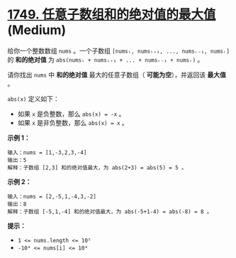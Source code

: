 # [1749. 任意子数组和的绝对值的最大值][link] (Medium)

[link]: https://leetcode.cn/problems/maximum-absolute-sum-of-any-subarray/

给你一个整数数组 `nums` 。一个子数组 `[numsₗ, numsₗ₊₁, ..., numsᵣ₋₁, numsᵣ]` 的 **和的绝对值** 为 
`abs(numsₗ + numsₗ₊₁ + ... + numsᵣ₋₁ + numsᵣ)` 。

请你找出 `nums` 中 **和的绝对值** 最大的任意子数组（ **可能为空**），并返回该 **最大值** 。

`abs(x)` 定义如下：

- 如果 `x` 是负整数，那么 `abs(x) = -x` 。
- 如果 `x` 是非负整数，那么 `abs(x) = x` 。

**示例 1：**

```
输入：nums = [1,-3,2,3,-4]
输出：5
解释：子数组 [2,3] 和的绝对值最大，为 abs(2+3) = abs(5) = 5 。

```

**示例 2：**

```
输入：nums = [2,-5,1,-4,3,-2]
输出：8
解释：子数组 [-5,1,-4] 和的绝对值最大，为 abs(-5+1-4) = abs(-8) = 8 。

```

**提示：**

- `1 <= nums.length <= 10⁵`
- `-10⁴ <= nums[i] <= 10⁴`

